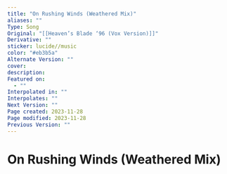 ```yaml
---
title: "On Rushing Winds (Weathered Mix)"
aliases: ""
Type: Song
Original: "[[Heaven’s Blade ‘96 (Vox Version)]]"
Derivative: ""
sticker: lucide//music
color: "#eb3b5a"
Alternate Version: ""
cover: 
description: 
Featured on:
  - ""
Interpolated in: ""
Interpolates: ""
Next Version: ""
Page created: 2023-11-28
Page modified: 2023-11-28
Previous Version: ""
---
```


# On Rushing Winds (Weathered Mix)
